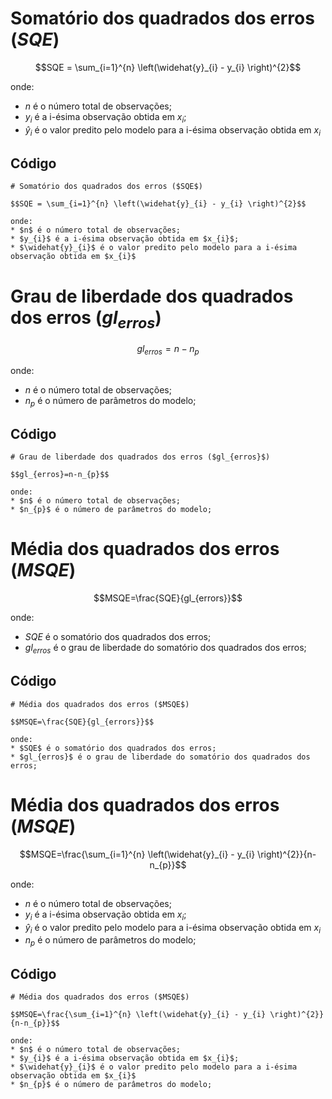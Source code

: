 # Somatório dos quadrados dos erros ($SQE$)

$$SQE = \sum_{i=1}^{n} \left(\widehat{y}_{i} - y_{i} \right)^{2}$$

onde:
* $n$ é o número total de observações;
* $y_{i}$ é a i-ésima observação obtida em $x_{i}$;
* $\widehat{y}_i$ é o valor predito pelo modelo para a i-ésima observação obtida em $x_{i}$

## Código

```
# Somatório dos quadrados dos erros ($SQE$)

$$SQE = \sum_{i=1}^{n} \left(\widehat{y}_{i} - y_{i} \right)^{2}$$

onde:
* $n$ é o número total de observações;
* $y_{i}$ é a i-ésima observação obtida em $x_{i}$;
* $\widehat{y}_{i}$ é o valor predito pelo modelo para a i-ésima observação obtida em $x_{i}$
```

# Grau de liberdade dos quadrados dos erros ($gl_{erros}$)

$$gl_{erros}=n-n_{p}$$

onde:
* $n$ é o número total de observações;
* $n_{p}$ é o número de parâmetros do modelo;

## Código

```
# Grau de liberdade dos quadrados dos erros ($gl_{erros}$)

$$gl_{erros}=n-n_{p}$$

onde:
* $n$ é o número total de observações;
* $n_{p}$ é o número de parâmetros do modelo;
```

# Média dos quadrados dos erros ($MSQE$)

$$MSQE=\frac{SQE}{gl_{errors}}$$

onde:
* $SQE$ é o somatório dos quadrados dos erros;
* $gl_{erros}$ é o grau de liberdade do somatório dos quadrados dos erros;

## Código

```
# Média dos quadrados dos erros ($MSQE$)

$$MSQE=\frac{SQE}{gl_{errors}}$$

onde:
* $SQE$ é o somatório dos quadrados dos erros;
* $gl_{erros}$ é o grau de liberdade do somatório dos quadrados dos erros;
```

# Média dos quadrados dos erros ($MSQE$)

$$MSQE=\frac{\sum_{i=1}^{n} \left(\widehat{y}_{i} - y_{i} \right)^{2}}{n-n_{p}}$$

onde:
* $n$ é o número total de observações;
* $y_{i}$ é a i-ésima observação obtida em $x_{i}$;
* $\widehat{y}_{i}$ é o valor predito pelo modelo para a i-ésima observação obtida em $x_{i}$
* $n_{p}$ é o número de parâmetros do modelo;

## Código

```
# Média dos quadrados dos erros ($MSQE$)

$$MSQE=\frac{\sum_{i=1}^{n} \left(\widehat{y}_{i} - y_{i} \right)^{2}}{n-n_{p}}$$

onde:
* $n$ é o número total de observações;
* $y_{i}$ é a i-ésima observação obtida em $x_{i}$;
* $\widehat{y}_{i}$ é o valor predito pelo modelo para a i-ésima observação obtida em $x_{i}$
* $n_{p}$ é o número de parâmetros do modelo;
```